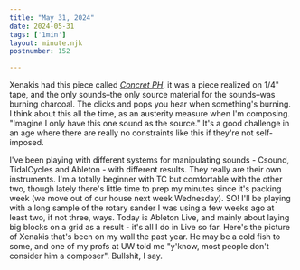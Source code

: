 ```yaml
---
title: "May 31, 2024"
date: 2024-05-31
tags: ['1min']
layout: minute.njk
postnumber: 152

---
```


Xenakis had this piece called [*Concret PH*](https://en.wikipedia.org/wiki/Concret_PH), it was a piece realized on 1/4" tape, and the only sounds–the only source material for the sounds–was burning charcoal. The clicks and pops you hear when something's burning. I think about this all the time, as an austerity measure when I'm composing. "Imagine I only have this one sound as the source." It's a good challenge in an age where there are really no constraints like this if they're not self-imposed.


I've been playing with different systems for manipulating sounds - Csound, TidalCycles and Ableton - with different results. They really are their own instruments. I'm a totally beginner with TC but comfortable with the other two, though lately there's little time to prep my minutes since it's packing week (we move out of our house next week Wednesday). SO! I'll be playing with a long sample of the rotary sander I was using a few weeks ago at least two, if not three, ways. Today is Ableton Live, and mainly about laying big blocks on a grid as a result - it's all I do in Live so far. Here's the picture of Xenakis that's been on my wall the past year. He may be a cold fish to some, and one of my profs at UW told me "y'know, most people don't consider him a composer". Bullshit, I say.